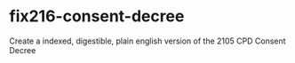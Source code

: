 # fix216-consent-decree
Create a indexed, digestible, plain english version of the 2105 CPD Consent Decree
